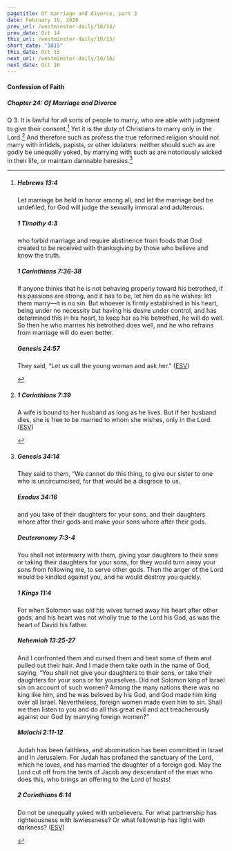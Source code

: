 ```yaml
---
pagetitle: Of marriage and divorce, part 3
date: February 19, 2020
prev_url: /westminster-daily/10/14/
prev_date: Oct 14
this_url: /westminster-daily/10/15/
short_date: "1015"
this_date: Oct 15
next_url: /westminster-daily/10/16/
next_date: Oct 16
---
```


#### Confession of Faith

##### Chapter 24: Of Marriage and Divorce

<span class="q">Q 3.</span> It is lawful for all sorts of people to marry, who are able with judgment to give their consent.[^fnref:wcf1] Yet it is the duty of Christians to marry only in the Lord.[^fnref:wcf2] And therefore such as profess the true reformed religion should not marry with infidels, papists, or other idolaters: neither should such as are godly be unequally yoked, by marrying with such as are notoriously wicked in their life, or maintain damnable heresies.[^fnref:wcf3]

[^fnref:wcf1]: <div class="esv"><h5>Hebrews 13:4</h5> <div class="esv-text"><p id="p58013004.01-1">Let marriage be held in honor among all, and let the marriage bed be undefiled, for God will judge the sexually immoral and adulterous.</p> </div><h5>1 Timothy 4:3</h5> <div class="esv-text"><p id="p54004003.01-2">who forbid marriage and require abstinence from foods that God created to be received with thanksgiving by those who believe and know the truth.</p> </div><h5>1 Corinthians 7:36-38</h5> <div class="esv-text"><p id="p46007036.01-3">If anyone thinks that he is not behaving properly toward his betrothed, if his passions are strong, and it has to be, let him do as he wishes: let them marry&#8212;it is no sin. But whoever is firmly established in his heart, being under no necessity but having his desire under control, and has determined this in his heart, to keep her as his betrothed, he will do well. So then he who marries his betrothed does well, and he who refrains from marriage will do even better.</p> </div><h5>Genesis 24:57</h5> <div class="esv-text"><p id="p01024057.01-4">They said, &#8220;Let us call the young woman and ask her.&#8221;  (<a href="http://www.esv.org" class="copyright">ESV</a>)</p> </div> </div>

[^fnref:wcf2]: <div class="esv"><h5>1 Corinthians 7:39</h5> <div class="esv-text"><p id="p46007039.01-1">A wife is bound to her husband as long as he lives. But if her husband dies, she is free to be married to whom she wishes, only in the Lord.  (<a href="http://www.esv.org" class="copyright">ESV</a>)</p> </div> </div>

[^fnref:wcf3]: <div class="esv"><h5>Genesis 34:14</h5> <div class="esv-text"><p id="p01034014.01-1">They said to them, &#8220;We cannot do this thing, to give our sister to one who is uncircumcised, for that would be a disgrace to us.</p> </div><h5>Exodus 34:16</h5> <div class="esv-text"><p id="p02034016.01-2">and you take of their daughters for your sons, and their daughters whore after their gods and make your sons whore after their gods.</p> </div><h5>Deuteronomy 7:3-4</h5> <div class="esv-text"><p id="p05007003.01-3">You shall not intermarry with them, giving your daughters to their sons or taking their daughters for your sons, for they would turn away your sons from following me, to serve other gods. Then the anger of the <span class="small-caps">Lord</span> would be kindled against you, and he would destroy you quickly.</p> </div><h5>1 Kings 11:4</h5> <div class="esv-text"><p id="p11011004.01-4">For when Solomon was old his wives turned away his heart after other gods, and his heart was not wholly true to the <span class="small-caps">Lord</span> his God, as was the heart of David his father.</p> </div><h5>Nehemiah 13:25-27</h5> <div class="esv-text"><p id="p16013025.01-5">And I confronted them and cursed them and beat some of them and pulled out their hair. And I made them take oath in the name of God, saying, &#8220;You shall not give your daughters to their sons, or take their daughters for your sons or for yourselves. Did not Solomon king of Israel sin on account of such women? Among the many nations there was no king like him, and he was beloved by his God, and God made him king over all Israel. Nevertheless, foreign women made even him to sin. Shall we then listen to you and do all this great evil and act treacherously against our God by marrying foreign women?&#8221;</p> </div><h5>Malachi 2:11-12</h5> <div class="esv-text"><p id="p39002011.01-6">Judah has been faithless, and abomination has been committed in Israel and in Jerusalem. For Judah has profaned the sanctuary of the <span class="small-caps">Lord</span>, which he loves, and has married the daughter of a foreign god. May the <span class="small-caps">Lord</span> cut off from the tents of Jacob any descendant of the man who does this, who brings an offering to the <span class="small-caps">Lord</span> of hosts!</p> </div><h5>2 Corinthians 6:14</h5> <div class="esv-text"> <p id="p47006014.07-7">Do not be unequally yoked with unbelievers. For what partnership has righteousness with lawlessness? Or what fellowship has light with darkness?  (<a href="http://www.esv.org" class="copyright">ESV</a>)</p> </div> </div>

